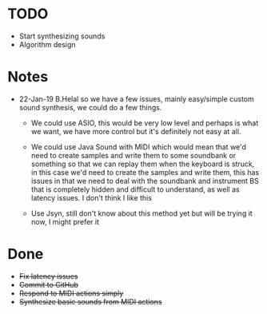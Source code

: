 # TODO

* Start synthesizing sounds
* Algorithm design

# Notes

* 22-Jan-19 B.Helal
 so we have a few issues, mainly easy/simple custom sound synthesis, we could do a few things.
 
    * We could use ASIO, this would be very low level and perhaps is what we want, we have more control but it's 
    definitely not easy at all.
    
    * We could use Java Sound with MIDI which would mean that we'd need to create samples and write them to some 
    soundbank or something so that we can replay them when the keyboard is struck, in this case we'd need to create 
    the samples and write them, this has issues in that we need to deal with the soundbank and instrument BS that is 
    completely hidden and difficult to understand, as well as latency issues. I don't think I like this
    
    * Use Jsyn, still don't know about this method yet but will be trying it now, I might prefer it

# Done

* ~~Fix latency issues~~
* ~~Commit to GitHub~~
* ~~Respond to MIDI actions simply~~
* ~~Synthesize basic sounds from MIDI actions~~